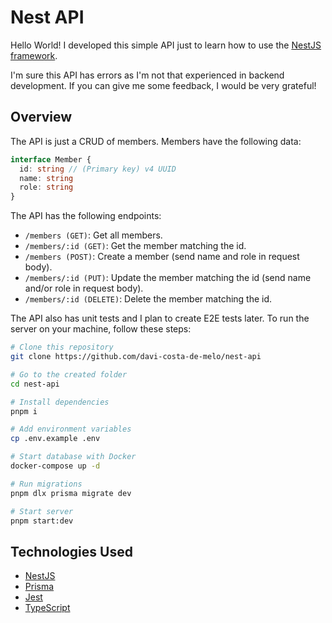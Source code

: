 # Nest API

Hello World! I developed this simple API just to learn how to use the [NestJS framework](https://nestjs.com).

I'm sure this API has errors as I'm not that experienced in backend development. If you can give me some feedback, I would be very grateful!

## Overview

The API is just a CRUD of members. Members have the following data:

```ts
interface Member {
  id: string // (Primary key) v4 UUID
  name: string
  role: string
}
```

The API has the following endpoints:

- `/members (GET)`: Get all members.
- `/members/:id (GET)`: Get the member matching the id.
- `/members (POST)`: Create a member (send name and role in request body).
- `/members/:id (PUT)`: Update the member matching the id (send name and/or role in request body).
- `/members/:id (DELETE)`: Delete the member matching the id.

The API also has unit tests and I plan to create E2E tests later. To run the server on your machine, follow these steps:

```bash
# Clone this repository
git clone https://github.com/davi-costa-de-melo/nest-api

# Go to the created folder
cd nest-api

# Install dependencies
pnpm i

# Add environment variables
cp .env.example .env

# Start database with Docker
docker-compose up -d

# Run migrations
pnpm dlx prisma migrate dev

# Start server
pnpm start:dev
```

## Technologies Used

- [NestJS](https://nestjs.com)
- [Prisma](https://prisma.io)
- [Jest](https://jestjs.io)
- [TypeScript](https://typescriptlang.org)
